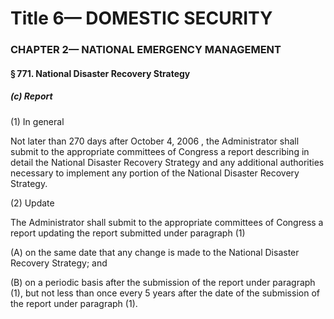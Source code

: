 
# Title 6— DOMESTIC SECURITY
### CHAPTER 2— NATIONAL EMERGENCY MANAGEMENT
#### § 771. National Disaster Recovery Strategy
##### (c) Report

(1) In general

Not later than 270 days after October 4, 2006 , the Administrator shall submit to the appropriate committees of Congress a report describing in detail the National Disaster Recovery Strategy and any additional authorities necessary to implement any portion of the National Disaster Recovery Strategy.

(2) Update

The Administrator shall submit to the appropriate committees of Congress a report updating the report submitted under paragraph (1)

(A) on the same date that any change is made to the National Disaster Recovery Strategy; and

(B) on a periodic basis after the submission of the report under paragraph (1), but not less than once every 5 years after the date of the submission of the report under paragraph (1).
